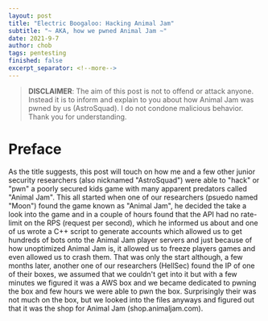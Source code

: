 ```yaml
---
layout: post
title: "Electric Boogaloo: Hacking Animal Jam"
subtitle: "~ AKA, how we pwned Animal Jam ~"
date: 2021-9-7
author: chob
tags: pentesting
finished: false
excerpt_separator: <!--more-->
---
```


> **DISCLAIMER**: The aim of this post is not to offend or attack anyone. Instead it is to inform and explain to you about how Animal Jam was pwned by us (AstroSquad). I do not condone malicious behavior. Thank you for understanding. 

# Preface
As the title suggests, this post will touch on how me and a few other junior security researchers (also nicknamed "AstroSquad") were able to "hack" or "pwn" a poorly secured kids game with many apparent predators called "Animal Jam". <!--more--> This all started when one of our researchers (psuedo named "Moon") found the game known as "Animal Jam", he decided the take a look into the game and in a couple of hours found that the API had no rate-limit on the RPS (request per second), which he informed us about and one of us wrote a C++ script to generate accounts which allowed us to get hundreds of bots onto the Animal Jam player servers and just because of how unoptimized Animal Jam is, it allowed us to freeze players games and even allowed us to crash them. That was only the start although, a few months later, another one of our researchers (HellSec) found the IP of one of their boxes, we assumed that we couldn't get into it but with a few minutes we figured it was a AWS box and we became dedicated to pwning the box and few hours we were able to pwn the box. Surprisingly their was not much on the box, but we looked into the files anyways and figured out that it was the shop for Animal Jam (shop.animaljam.com).
